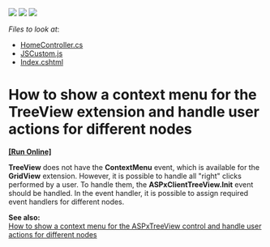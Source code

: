 <!-- default badges list -->
![](https://img.shields.io/endpoint?url=https://codecentral.devexpress.com/api/v1/VersionRange/128552847/12.1.7%2B)
[![](https://img.shields.io/badge/Open_in_DevExpress_Support_Center-FF7200?style=flat-square&logo=DevExpress&logoColor=white)](https://supportcenter.devexpress.com/ticket/details/E4277)
[![](https://img.shields.io/badge/📖_How_to_use_DevExpress_Examples-e9f6fc?style=flat-square)](https://docs.devexpress.com/GeneralInformation/403183)
<!-- default badges end -->
<!-- default file list -->
*Files to look at*:

* [HomeController.cs](./CS/TreeViewContextMenu/Controllers/HomeController.cs)
* [JSCustom.js](./CS/TreeViewContextMenu/Scripts/JSCustom.js)
* [Index.cshtml](./CS/TreeViewContextMenu/Views/Home/Index.cshtml)
<!-- default file list end -->
# How to show a context menu for the TreeView extension and handle user actions for different nodes
<!-- run online -->
**[[Run Online]](https://codecentral.devexpress.com/e4277)**
<!-- run online end -->


<p><strong>TreeView</strong> does not have the <strong>ContextMenu</strong> event, which is available for the <strong>GridView</strong> extension. However, it is possible to handle all "right" clicks performed by a user. To handle them, the <strong>ASPxClientTreeView.Init</strong> event should be handled. In the event handler, it is possible to assign required event handlers for different nodes.</p><p><strong>See also:</strong><br />
<a href="https://www.devexpress.com/Support/Center/p/E2896">How to show a context menu for the ASPxTreeView control and handle user actions for different nodes</a></p><p><br />
</p>

<br/>


